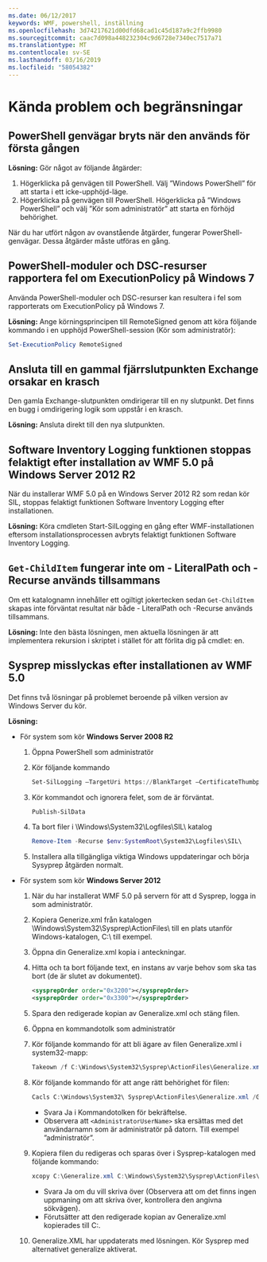 ```yaml
---
ms.date: 06/12/2017
keywords: WMF, powershell, inställning
ms.openlocfilehash: 3d74217621d00dfd68cad1c45d187a9c2ffb9980
ms.sourcegitcommit: caac7d098a448232304c9d6728e7340ec7517a71
ms.translationtype: MT
ms.contentlocale: sv-SE
ms.lasthandoff: 03/16/2019
ms.locfileid: "58054382"
---
```

# <a name="known-issues-and-limitations"></a>Kända problem och begränsningar

## <a name="powershell-shortcuts-are-broken-when-used-for-the-first-time"></a>PowerShell genvägar bryts när den används för första gången

**Lösning:** Gör något av följande åtgärder:

1. Högerklicka på genvägen till PowerShell. Välj ”Windows PowerShell” för att starta i ett icke-upphöjd-läge.
2. Högerklicka på genvägen till PowerShell. Högerklicka på ”Windows PowerShell” och välj ”Kör som administratör” att starta en förhöjd behörighet.

När du har utfört någon av ovanstående åtgärder, fungerar PowerShell-genvägar. Dessa åtgärder måste utföras en gång.

## <a name="powershell-modules-and-dsc-resources-report-errors-about-executionpolicy-on-windows-7"></a>PowerShell-moduler och DSC-resurser rapportera fel om ExecutionPolicy på Windows 7

Använda PowerShell-moduler och DSC-resurser kan resultera i fel som rapporterats om ExecutionPolicy på Windows 7.

**Lösning:** Ange körningsprincipen till RemoteSigned genom att köra följande kommando i en upphöjd PowerShell-session (Kör som administratör):

```powershell
Set-ExecutionPolicy RemoteSigned
```

## <a name="connecting-to-an-old-remote-exchange-endpoint-causes-a-crash"></a>Ansluta till en gammal fjärrslutpunkten Exchange orsakar en krasch

Den gamla Exchange-slutpunkten omdirigerar till en ny slutpunkt. Det finns en bugg i omdirigering logik som uppstår i en krasch.

**Lösning:** Ansluta direkt till den nya slutpunkten.

## <a name="software-inventory-logging-feature-is-erroneously-stopped-after-wmf-50-installation-on-windows-server-2012-r2"></a>Software Inventory Logging funktionen stoppas felaktigt efter installation av WMF 5.0 på Windows Server 2012 R2

När du installerar WMF 5.0 på en Windows Server 2012 R2 som redan kör SIL, stoppas felaktigt funktionen Software Inventory Logging efter installationen.

**Lösning:** Köra cmdleten Start-SilLogging en gång efter WMF-installationen eftersom installationsprocessen avbryts felaktigt funktionen Software Inventory Logging.

## <a name="get-childitem-does-not-work-if--literalpath-and--recurse-are-used-together"></a>`Get-ChildItem` fungerar inte om - LiteralPath och -Recurse används tillsammans

Om ett katalognamn innehåller ett ogiltigt jokertecken sedan `Get-ChildItem` skapas inte förväntat resultat när både - LiteralPath och -Recurse används tillsammans.

**Lösning:** Inte den bästa lösningen, men aktuella lösningen är att implementera rekursion i skriptet i stället för att förlita dig på cmdlet: en.

## <a name="sysprep-fails-after-wmf-50-installation"></a>Sysprep misslyckas efter installationen av WMF 5.0

Det finns två lösningar på problemet beroende på vilken version av Windows Server du kör.

**Lösning:**

- För system som kör **Windows Server 2008 R2**
  1. Öppna PowerShell som administratör
  2. Kör följande kommando

     ```powershell
     Set-SilLogging –TargetUri https://BlankTarget –CertificateThumbprint 0123456789
     ```

  3. Kör kommandot och ignorera felet, som de är förväntat.

     ```powershell
     Publish-SilData
     ```

  4. Ta bort filer i \Windows\System32\Logfiles\SIL\ katalog

     ```powershell
     Remove-Item -Recurse $env:SystemRoot\System32\Logfiles\SIL\
     ```

  5. Installera alla tillgängliga viktiga Windows uppdateringar och börja Sysyprep åtgärden normalt.

- För system som kör **Windows Server 2012**
  1. När du har installerat WMF 5.0 på servern för att d Sysprep, logga in som administratör.
  2. Kopiera Generize.xml från katalogen \Windows\System32\Sysprep\ActionFiles\ till en plats utanför Windows-katalogen, C:\ till exempel.
  3. Öppna din Generalize.xml kopia i anteckningar.
  4. Hitta och ta bort följande text, en instans av varje behov som ska tas bort (de är slutet av dokumentet).

     ```xml
     <sysprepOrder order="0x3200"></sysprepOrder>
     <sysprepOrder order="0x3300"></sysprepOrder>
     ```

  5. Spara den redigerade kopian av Generalize.xml och stäng filen.
  6. Öppna en kommandotolk som administratör
  7. Kör följande kommando för att bli ägare av filen Generalize.xml i system32-mapp:

     ```powershell
     Takeown /f C:\Windows\System32\Sysprep\ActionFiles\Generalize.xml
     ```

  8. Kör följande kommando för att ange rätt behörighet för filen:

     ```powershell
     Cacls C:\Windows\System32\ Sysprep\ActionFiles\Generalize.xml /G `<AdministratorUserName>`:F
     ```

     - Svara Ja i Kommandotolken för bekräftelse.
     - Observera att `<AdministratorUserName>` ska ersättas med det användarnamn som är administratör på datorn. Till exempel ”administratör”.

  9. Kopiera filen du redigeras och sparas över i Sysprep-katalogen med följande kommando:

     ```powershell
     xcopy C:\Generalize.xml C:\Windows\System32\Sysprep\ActionFiles\Generalize.xml
     ```

     - Svara Ja om du vill skriva över (Observera att om det finns ingen uppmaning om att skriva över, kontrollera den angivna sökvägen).
     - Förutsätter att den redigerade kopian av Generalize.xml kopierades till C:\.

  10. Generalize.XML har uppdaterats med lösningen. Kör Sysprep med alternativet generalize aktiverat.